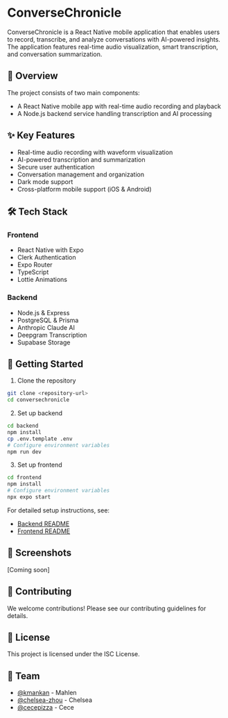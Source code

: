 # ConverseChronicle

ConverseChronicle is a React Native mobile application that enables users to record, transcribe, and analyze conversations with AI-powered insights. The application features real-time audio visualization, smart transcription, and conversation summarization.

## 🌟 Overview

The project consists of two main components:

- A React Native mobile app with real-time audio recording and playback
- A Node.js backend service handling transcription and AI processing

## ✨ Key Features

- Real-time audio recording with waveform visualization
- AI-powered transcription and summarization
- Secure user authentication
- Conversation management and organization
- Dark mode support
- Cross-platform mobile support (iOS & Android)

## 🛠️ Tech Stack

### Frontend

- React Native with Expo
- Clerk Authentication
- Expo Router
- TypeScript
- Lottie Animations

### Backend

- Node.js & Express
- PostgreSQL & Prisma
- Anthropic Claude AI
- Deepgram Transcription
- Supabase Storage

## 🚀 Getting Started

1. Clone the repository

```bash
git clone <repository-url>
cd conversechronicle
```

2. Set up backend

```bash
cd backend
npm install
cp .env.template .env
# Configure environment variables
npm run dev
```

3. Set up frontend

```bash
cd frontend
npm install
# Configure environment variables
npx expo start
```

For detailed setup instructions, see:

- [Backend README](backend/README.md)
- [Frontend README](frontend/README.md)

## 📱 Screenshots

[Coming soon]

## 🤝 Contributing

We welcome contributions! Please see our contributing guidelines for details.

## 📄 License

This project is licensed under the ISC License.

## 👥 Team

- [@kmankan](https://github.com/mahlen) - Mahlen
- [@chelsea-zhou](https://github.com/chelsea-zhou) - Chelsea
- [@cecepizza](https://github.com/cepiz) - Cece
